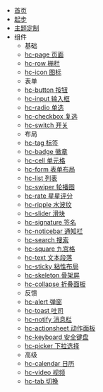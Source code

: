 * [首页](/)
* [起步](../../README)
* [主题定制](./_theme)
* 组件
  * 基础
  * [hc-page 页面](../../src/components/hc-page/readme)
  * [hc-row 栅栏](../../src/components/hc-row/readme)
  * [hc-icon 图标](../../src/components/hc-icon/readme)
  * 表单
  * [hc-button 按钮](../../src/components/hc-button/readme)
  * [hc-input 输入框](../../src/components/hc-input/readme)
  * [hc-radio 单选](../../src/components/hc-radio/readme)
  * [hc-checkbox 复选](../../src/components/hc-checkbox/readme)
  * [hc-switch 开关](../../src/components/hc-switch/readme)
  * 布局
  * [hc-tag 标签](../../src/components/hc-tag/readme)
  * [hc-badge 徽章](../../src/components/hc-badge/readme)
  * [hc-cell 单元格](../../src/components/hc-cell/readme)
  * [hc-form 表单布局](../../src/components/hc-form/readme)
  * [hc-list 列表](../../src/components/hc-list/readme)
  * [hc-swiper 轮播图](../../src/components/hc-swiper/readme)
  * [hc-rate 星星评分](../../src/components/hc-rate/readme)
  * [hc-ripple 水波纹](../../src/components/hc-ripple/readme)
  * [hc-slider 滑块](../../src/components/hc-slider/readme)
  * [hc-signature 签名](../../src/components/hc-signature/readme)
  * [hc-noticebar 通知栏](../../src/components/hc-noticebar/readme)
  * [hc-search 搜索](../../src/components/hc-search/readme)
  * [hc-square 九宫格](../../src/components/hc-square/readme)
  * [hc-text 文本段落](../../src/components/hc-text/readme)
  * [hc-sticky 粘性布局](../../src/components/hc-sticky/readme)
  * [hc-skeleton 骨架屏](../../src/components/hc-skeleton/readme)
  * [hc-collapse 折叠面板](../../src/components/hc-collapse/readme)
  * 反馈
  * [hc-alert 弹窗](../../src/components/hc-alert/readme)
  * [hc-toast 吐司](../../src/components/hc-toast/readme)
  * [hc-notify 消息栏](../../src/components/hc-notify/readme)
  * [hc-actionsheet 动作面板](../../src/components/hc-actionsheet/readme)
  * [hc-keyboard 安全键盘](../../src/components/hc-keyboard/readme)
  * [hc-picker 下拉选择](../../src/components/hc-picker/readme)
  * 高级
  * [hc-calendar 日历](../../src/components/hc-calendar/readme)
  * [hc-video 视频](../../src/components/hc-video/readme)
  * [hc-tab 切换](../../src/components/hc-tab/readme)